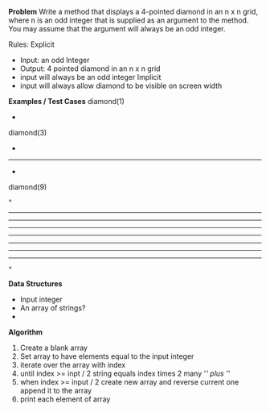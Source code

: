 **Problem**
Write a method that displays a 4-pointed diamond in an n x n grid, where n is an odd integer that is supplied as an argument to the method. 
You may assume that the argument will always be an odd integer.

Rules:
Explicit
  - Input: an odd Integer
  - Output: 4 pointed diamond in an n x n grid
  - input will always be an odd integer
Implicit
  - input will always allow diamond to be visible on screen width

**Examples / Test Cases**
diamond(1)

*

diamond(3)

 *
***
 *
 
 
 diamond(9)

    *
   ***
  *****
 *******
*********
 *******
  *****
   ***
    *
    
**Data Structures**
- Input integer
- An array of strings?
- 

**Algorithm**
1. Create a blank array 
2. Set array to have elements equal to the input integer
3. iterate over the array with index
4. until index >= inpt / 2 
    string equals index times 2 many '*' plus '*'
5. when index >= input / 2
    create new array and reverse current one
    append it to the array
6. print each element of array